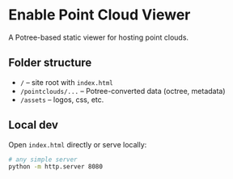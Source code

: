 # Enable Point Cloud Viewer

A Potree-based static viewer for hosting point clouds.

## Folder structure
- `/` – site root with `index.html`
- `/pointclouds/...` – Potree-converted data (octree, metadata)
- `/assets` – logos, css, etc.

## Local dev
Open `index.html` directly or serve locally:
```bash
# any simple server
python -m http.server 8080
